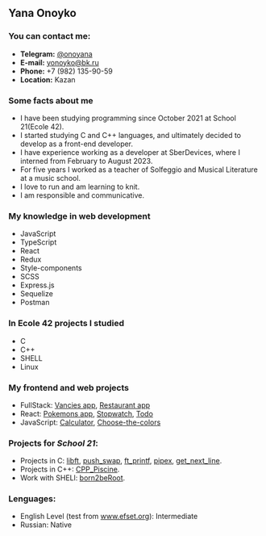 ## Yana Onoyko

### You can contact me:
* **Telegram:** [@onoyana](https://t.me/onoyana)
* **E-mail:** yonoyko@bk.ru
* **Phone:** +7 (982) 135-90-59
* **Location:** Kazan

### Some facts about me

- I have been studying programming since October 2021 at School 21(Ecole 42).
- I started studying C and C++ languages, and ultimately decided to develop as a front-end developer.
- I have experience working as a developer at SberDevices, where I interned from February to August 2023.
- For five years I worked as a teacher of Solfeggio and Musical Literature at a music school.
- I love to run and am learning to knit.
- I am responsible and communicative.

### My knowledge in web development
* JavaScript
* TypeScript
* React
* Redux
* Style-components
* SCSS
* Express.js
* Sequelize
* Postman

### In Ecole 42 projects I studied
* C
* C++
* SHELL
* Linux

### My frontend and web projects
* FullStack: [Vancies app][8], [Restaurant app][9]
* React: [Pokemons app][10], [Stopwatch][12], [Todo][11] 
* JavaScript: [Calculator][13], [Choose-the-colors][14]

### Projects for _School 21_: 
* Projects in C: [libft][1], [push_swap][2], [ft_printf][3], [pipex][4], [get_next_line][5].
* Projects in C++: [CPP_Piscine][6].
* Work with SHELl: [born2beRoot][7].

### Lenguages:
* English Level (test from www.efset.org): Intermediate
* Russian: Native

<!---
### JavaScript course:
[Stepik certificate](https://stepik.org/cert/1548544)
--->

[1]: https://github.com/amoriah/libft
[2]: https://github.com/amoriah/push_swap
[3]: https://github.com/amoriah/ft_printf
[4]: https://github.com/amoriah/pipex
[5]: https://github.com/amoriah/get_next_line
[6]: https://github.com/amoriah/cpp-module_amor
[7]: https://github.com/amoriah/born2beroot

[8]: https://github.com/amoriah/FullStack-app-vacancies
[9]: https://github.com/amoriah/FullStack-app-restaurant
[10]: https://github.com/amoriah/pokemons-api
[11]: https://github.com/amoriah/todo_list
[12]: https://github.com/amoriah/Stopwatch
[13]: https://github.com/amoriah/Calculator
[14]: https://github.com/amoriah/choose-the-colors